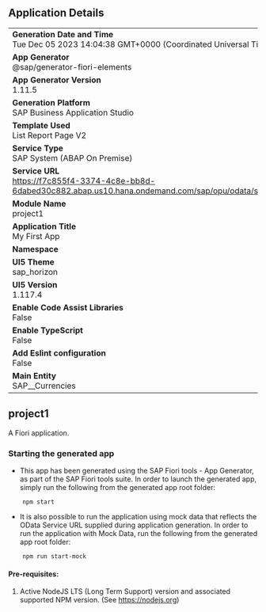 ## Application Details
|               |
| ------------- |
|**Generation Date and Time**<br>Tue Dec 05 2023 14:04:38 GMT+0000 (Coordinated Universal Time)|
|**App Generator**<br>@sap/generator-fiori-elements|
|**App Generator Version**<br>1.11.5|
|**Generation Platform**<br>SAP Business Application Studio|
|**Template Used**<br>List Report Page V2|
|**Service Type**<br>SAP System (ABAP On Premise)|
|**Service URL**<br>https://f7c855f4-3374-4c8e-bb8d-6dabed30c882.abap.us10.hana.ondemand.com/sap/opu/odata/sap/Z01_FIRST_SERVICE_BINDING
|**Module Name**<br>project1|
|**Application Title**<br>My First App|
|**Namespace**<br>|
|**UI5 Theme**<br>sap_horizon|
|**UI5 Version**<br>1.117.4|
|**Enable Code Assist Libraries**<br>False|
|**Enable TypeScript**<br>False|
|**Add Eslint configuration**<br>False|
|**Main Entity**<br>SAP__Currencies|

## project1

A Fiori application.

### Starting the generated app

-   This app has been generated using the SAP Fiori tools - App Generator, as part of the SAP Fiori tools suite.  In order to launch the generated app, simply run the following from the generated app root folder:

```
    npm start
```

- It is also possible to run the application using mock data that reflects the OData Service URL supplied during application generation.  In order to run the application with Mock Data, run the following from the generated app root folder:

```
    npm run start-mock
```

#### Pre-requisites:

1. Active NodeJS LTS (Long Term Support) version and associated supported NPM version.  (See https://nodejs.org)


